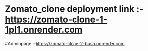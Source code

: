 # Zomato_clone deployment link :- https://zomato-clone-1-1pl1.onrender.com
#Adminpage :-https://zomato-clone-2-bush.onrender.com
